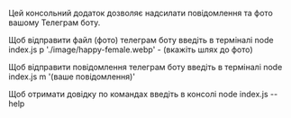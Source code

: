 Цей консольний додаток дозволяє надсилати повідомлення та фото вашому Телеграм боту.

Щоб відправити файл (фото) телеграм боту введіть в терміналі node index.js p './image/happy-female.webp' - (вкажіть шлях до фото)

Щоб відправити повідомлення телеграм боту введіть в терміналі node index.js m '(ваше повідомлення)'

Щоб отримати довідку по командах введіть в консолі node index.js --help
